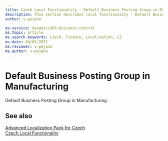```yaml
---
title: Czech Local Functionality - Default Business Posting Group in Manufacturing
description: This section describes local functionality - Default Business Posting Group in Manufacturing in the Czech version of Business Central.
author: v-pejano

ms-service: dynamics365-business-central
ms.topic: article
ms.search.keywords: Czech, Finance, Localization, CZ
ms.date: 04/01/2021
ms.reviewer: v-pejano
ms.author: v-pejano
---
```


# Default Business Posting Group in Manufacturing
Default Business Posting Group in Manufacturing

## See also

[Advanced Localization Pack for Czech](ui-extensions-advanced-localization-pack-cz.md)  
[Czech Local Functionality](czech-local-functionality.md)  
